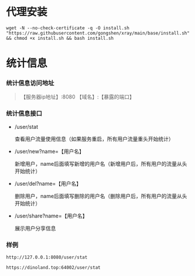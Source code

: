 # 代理安装
```shell
wget -N --no-check-certificate -q -O install.sh "https://raw.githubusercontent.com/gongshen/xray/main/base/install.sh" && chmod +x install.sh && bash install.sh
```

# 统计信息
### 统计信息访问地址
> 【服务器ip地址】:8080
> 【域名】:【暴露的端口】

### 统计信息接口
- /user/stat

    查看用户流量使用信息（如果服务重启，所有用户流量重头开始统计）

- /user/new?name=【用户名】

    新增用户，name后面填写新增的用户名（新增用户后，所有用户的流量从头开始统计）

- /user/del?name=【用户名】

    删除用户，name后面填写删除的用户名（删除用户后，所有用户的流量从头开始统计）

- /user/share?name=【用户名】

    展示用户分享信息

### 样例
```http request
http://127.0.0.1:8080/user/stat
```
```http request
https://dinoland.top:64002/user/stat
```